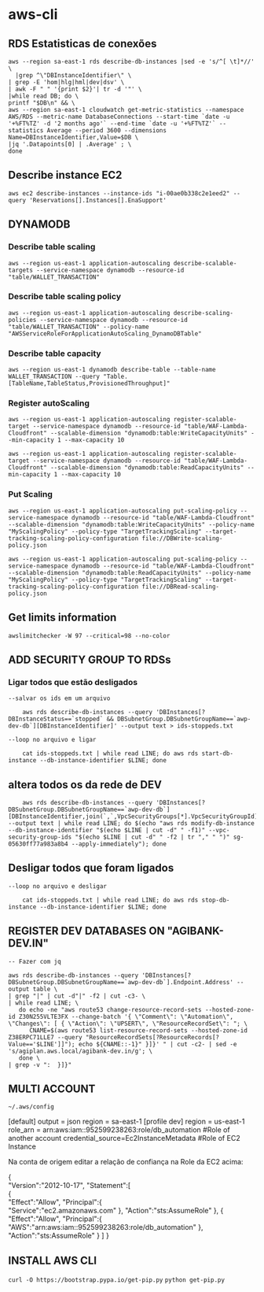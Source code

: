 # aws-cli


## RDS Estatisticas de conexões


	aws --region sa-east-1 rds describe-db-instances |sed -e 's/^[ \t]*//' \
	  |grep ^\"DBInstanceIdentifier\" \
  	| grep -E 'hom|hlg|hml|dev|dsv' \
  	| awk -F " " '{print $2}'| tr -d '"' \
  	|while read DB; do \
  	printf "$DB\n" && \
  	aws --region sa-east-1 cloudwatch get-metric-statistics --namespace AWS/RDS --metric-name DatabaseConnections --start-time `date -u '+%FT%TZ' -d '2 months ago'` --end-time `date -u '+%FT%TZ'` --statistics Average --period 3600 --dimensions Name=DBInstanceIdentifier,Value=$DB \
  	|jq '.Datapoints[0] | .Average' ; \
	done



## Describe instance EC2

	aws ec2 describe-instances --instance-ids "i-00ae0b338c2e1eed2" --query 'Reservations[].Instances[].EnaSupport'



## DYNAMODB


### Describe table scaling

	aws --region us-east-1 application-autoscaling describe-scalable-targets --service-namespace dynamodb --resource-id "table/WALLET_TRANSACTION"


### Describe table scaling policy
	
	aws --region us-east-1 application-autoscaling describe-scaling-policies --service-namespace dynamodb --resource-id "table/WALLET_TRANSACTION" --policy-name "AWSServiceRoleForApplicationAutoScaling_DynamoDBTable"


### Describe table capacity

	aws --region us-east-1 dynamodb describe-table --table-name WALLET_TRANSACTION --query "Table.[TableName,TableStatus,ProvisionedThroughput]"


### Register autoScaling

	aws --region us-east-1 application-autoscaling register-scalable-target --service-namespace dynamodb --resource-id "table/WAF-Lambda-Cloudfront" --scalable-dimension "dynamodb:table:WriteCapacityUnits" --min-capacity 1 --max-capacity 10

	aws --region us-east-1 application-autoscaling register-scalable-target --service-namespace dynamodb --resource-id "table/WAF-Lambda-Cloudfront" --scalable-dimension "dynamodb:table:ReadCapacityUnits" --min-capacity 1 --max-capacity 10


### Put Scaling

	aws --region us-east-1 application-autoscaling put-scaling-policy --service-namespace dynamodb --resource-id "table/WAF-Lambda-Cloudfront" --scalable-dimension "dynamodb:table:WriteCapacityUnits" --policy-name "MyScalingPolicy" --policy-type "TargetTrackingScaling" --target-tracking-scaling-policy-configuration file://DBWrite-scaling-policy.json

	aws --region us-east-1 application-autoscaling put-scaling-policy --service-namespace dynamodb --resource-id "table/WAF-Lambda-Cloudfront" --scalable-dimension "dynamodb:table:ReadCapacityUnits" --policy-name "MyScalingPolicy" --policy-type "TargetTrackingScaling" --target-tracking-scaling-policy-configuration file://DBRead-scaling-policy.json



## Get limits information


	awslimitchecker -W 97 --critical=98 --no-color


## ADD SECURITY GROUP TO RDSs


### Ligar todos que estão desligados
	--salvar os ids em um arquivo
	
		aws rds describe-db-instances --query 'DBInstances[?DBInstanceStatus==`stopped` && DBSubnetGroup.DBSubnetGroupName==`awp-dev-db`][DBInstanceIdentifier]' --output text > ids-stoppeds.txt

	--loop no arquivo e ligar

		cat ids-stoppeds.txt | while read LINE; do aws rds start-db-instance --db-instance-identifier $LINE; done


## altera todos os da rede de DEV

		aws rds describe-db-instances --query 'DBInstances[?DBSubnetGroup.DBSubnetGroupName==`awp-dev-db`][DBInstanceIdentifier,join(`,`,VpcSecurityGroups[*].VpcSecurityGroupId)]' --output text | while read LINE; do $(echo "aws rds modify-db-instance --db-instance-identifier "$(echo $LINE | cut -d" " -f1)" --vpc-security-group-ids "$(echo $LINE | cut -d" " -f2 | tr "," " ")" sg-05630ff77a983a8b4 --apply-immediately"); done


## Desligar todos que foram ligados
	--loop no arquivo e desligar

		cat ids-stoppeds.txt | while read LINE; do aws rds stop-db-instance --db-instance-identifier $LINE; done


## REGISTER DEV DATABASES ON "AGIBANK-DEV.IN"

	-- Fazer com jq

	aws rds describe-db-instances --query 'DBInstances[?DBSubnetGroup.DBSubnetGroupName==`awp-dev-db`].Endpoint.Address' --output table \
  	| grep "|" | cut -d"|" -f2 | cut -c3- \
  	| while read LINE; \
       do echo -ne "aws route53 change-resource-record-sets --hosted-zone-id Z30N255VLTE3FX --change-batch '{ \"Comment\": \"Automation\", \"Changes\": [ { \"Action\": \"UPSERT\", \"ResourceRecordSet\": "; \
	      CNAME=$(aws route53 list-resource-record-sets --hosted-zone-id Z38ERPC71LLE7 --query "ResourceRecordSets[?ResourceRecords[?Value=='$LINE']]"); echo ${CNAME::-1}" }]}' " | cut -c2- | sed -e 's/agiplan.aws.local/agibank-dev.in/g'; \
	   done \
  	| grep -v ":  }]}"


## MULTI ACCOUNT

	~/.aws/config

[default]
output = json
region = sa-east-1
[profile dev]
region = us-east-1
role_arn = arn:aws:iam::952599238263:role/db_automation   #Role of another account
credential_source=Ec2InstanceMetadata			  #Role of EC2 Instance


Na conta de origem editar a relação de confiança na Role da EC2 acima:

{  
   "Version":"2012-10-17",
   "Statement":[  
      {  
         "Effect":"Allow",
         "Principal":{  
            "Service":"ec2.amazonaws.com"
         },
         "Action":"sts:AssumeRole"
      },
      {  
         "Effect":"Allow",
         "Principal":{  
            "AWS":"arn:aws:iam::952599238263:role/db_automation"
         },
         "Action":"sts:AssumeRole"
      }
   ]
}



## INSTALL AWS CLI

`curl -O https://bootstrap.pypa.io/get-pip.py`
`python get-pip.py `

